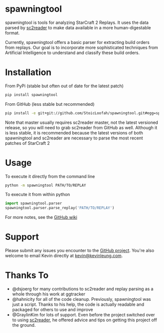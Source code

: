 spawningtool
============

spawningtool is tools for analyzing StarCraft 2 Replays. It uses the data parsed by [sc2reader](https://github.com/ggtracker/sc2reader) to make data available in a more human-digestable format.

Currently, spawningtool offers a basic parser for extracting build orders from replays. Our goal is to incorporate more sophisticated techniques from Artificial Intelligence to understand and classify these build orders.

Installation
============
From PyPi (stable but often out of date for the latest patch)
```bash
pip install spawningtool
```

From GitHub (less stable but recommended)
```bash
pip install -e git+git://github.com/StoicLoofah/spawningtool.git#egg=spawningtool
```

Note that master usually requires sc2reader master, not the latest versioned release, so you will need to grab sc2reader from GitHub as well. Although it is less stable, it is recommended because the latest versions of both spawningtool and sc2reader are necessary to parse the most recent patches of StarCraft 2

Usage
============
To execute it directly from the command line
```bash
python -m spawningtool PATH/TO/REPLAY
```

To execute it from within python
```python
import spawningtool.parser
spawningtool.parser.parse_replay('PATH/TO/REPLAY')
```

For more notes, see the [GitHub wiki](https://github.com/StoicLoofah/spawningtool/wiki)

Support
============
Please submit any issues you encounter to the [GitHub project](https://github.com/StoicLoofah/spawningtool/issues). You're also welcome to email Kevin directly at kevin@kevinleung.com.

Thanks To
============
* @dsjoerg for many contributions to sc2reader and replay parsing as a whole through his work at ggtracker
* @hahnicity for all of the code cleanup. Previously, spawningtool was just a script. Thanks to his help, the code is actually readable and packaged for others to use and improve
* @GraylinKim for lots of support. Even before the project switched over to using [sc2reader](https://github.com/GraylinKim/sc2reader), he offered advice and tips on getting this project off the ground.
